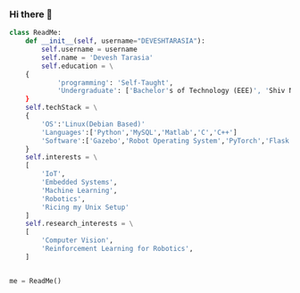 ### Hi there 👋
```python
class ReadMe:
    def __init__(self, username="DEVESHTARASIA"):
        self.username = username
        self.name = 'Devesh Tarasia'
        self.education = \
	{
            'programming': 'Self-Taught',
            'Undergraduate': ['Bachelor's of Technology (EEE)', 'Shiv Nadar University University']
	}
	self.techStack = \
	{
		'OS':'Linux(Debian Based)'
		'Languages':['Python','MySQL','Matlab','C','C++']
		'Software':['Gazebo','Robot Operating System','PyTorch','Flask','OpenCV','Docker']
	}
	self.interests = \
	[
		'IoT',
		'Embedded Systems',
		'Machine Learning',
		'Robotics',
		'Ricing my Unix Setup'
	]
	self.research_interests = \
	[
		'Computer Vision',
		'Reinforcement Learning for Robotics',
	]


me = ReadMe()
```


<!--
**DEVESHTARASIA/DEVESHTARASIA** is a ✨ _special_ ✨ repository because its `README.md` (this file) appears on your GitHub profile.

Here are some ideas to get you started:

- 🔭 I’m currently working on ...
- 🌱 I’m currently learning ...
- 👯 I’m looking to collaborate on ...
- 🤔 I’m looking for help with ...
- 💬 Ask me about ...
- 📫 How to reach me: ...
- 😄 Pronouns: ...
- ⚡ Fun fact: ...
-->
